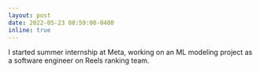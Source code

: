 ```yaml
---
layout: post
date: 2022-05-23 08:59:00-0400
inline: true
---
```


I started summer internship at Meta, working on an ML modeling project as a software engineer on Reels ranking team.